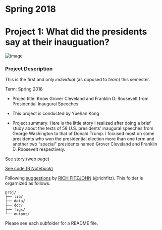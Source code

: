 # Spring 2018
# Project 1: What did the presidents say at their inauguation?

![image](figs/title.jpg)

### [Project Description](doc/)
This is the first and only *individual* (as opposed to *team*) this semester. 

Term: Spring 2018

+ Projec title: Know Grover Cleveland and Franklin D. Roosevelt from Presidential Inaugural Speeches
+ This project is conducted by Yuehan Kong

+ Project summary: Here is the little story I realized after doing a brief study about the texts of 58 U.S. presidents' inaugural speeches from George Washington to that of Donald Trump. I focused most on some presidents who won the presidential election more than one term and another two “special” presidents named Grover Cleveland and Franklin D. Roosevelt respectively. 

[See story (web page)](https://cdn.rawgit.com/TZstatsADS/Spring2018-Project1-yuehankong/608198d9/doc/Project1.nb.html)

[See code (R Notebook)](https://github.com/TZstatsADS/Spring2018-Project1-yuehankong/blob/master/doc/Project1.Rmd)

Following [suggestions](http://nicercode.github.io/blog/2013-04-05-projects/) by [RICH FITZJOHN](http://nicercode.github.io/about/#Team) (@richfitz). This folder is orgarnized as follows.

```
proj/
├── lib/
├── data/
├── doc/
├── figs/
└── output/
```

Please see each subfolder for a README file.
